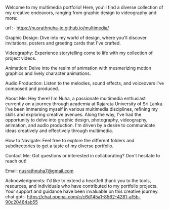 Welcome to my multimedia portfolio! Here, you'll find a diverse collection of my creative endeavors, ranging from graphic design to videography and more:

url :- https://nusrathnuha-io.github.io/multimedia/

Graphic Design: Dive into my world of design, where you'll discover invitations, posters and greeting cards that I've crafted.


Videography: Experience storytelling come to life with my collection of project videos.

Animation: Delve into the realm of animation with mesmerizing motion graphics and lively character animations.

Audio Production: Listen to the melodies, sound effects, and voiceovers I've composed and produced.

About Me:
Hey there! I'm Nuha, a passionate multimedia enthusiast currently on a journey through academia at Rajarata University of Sri Lanka. 
I've been immersing myself in various multimedia disciplines, refining my skills and exploring creative avenues. 
Along the way, I've had the opportunity to delve into graphic design, photography, videography, animation, and audio production.
I'm driven by a desire to communicate ideas creatively and effectively through multimedia.

How to Navigate:
Feel free to explore the different folders and subdirectories to get a taste of my diverse portfolio. 

Contact Me:
Got questions or interested in collaborating? Don't hesitate to reach out!

Email: nusrathnuha7@gmail.com

Acknowledgments:
I'd like to extend a heartfelt thank you to the tools, resources, and individuals who have contributed to my portfolio projects. Your support and guidance have been invaluable on this creative journey.
chat gpt:- https://chat.openai.com/c/c6d145a1-8562-4281-af5b-90c20464ab55
